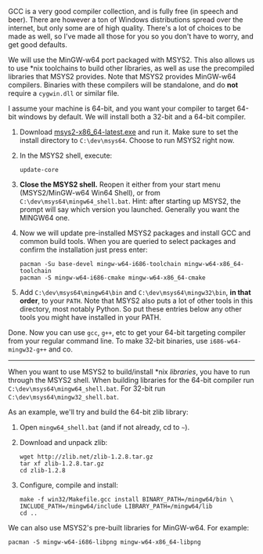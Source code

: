GCC is a very good compiler collection, and is fully free (in speech and beer). There are however a ton of Windows distributions spread over the internet, but only some are of high quality. There's a lot of choices to be made as well, so I've made all those for you so you don't have to worry, and get good defaults.

We will use the MinGW-w64 port packaged with MSYS2. This also allows us to use *nix toolchains to build other libraries, as well as use the precompiled libraries that MSYS2 provides. Note that MSYS2 provides MinGW-w64 compilers. Binaries with these compilers will be standalone, and do __not__ require a `cygwin.dll` or similar file.

I assume your machine is 64-bit, and you want your compiler to target 64-bit windows by default. We will install both a 32-bit and a 64-bit compiler.

1. Download [msys2-x86_64-latest.exe](http://repo.msys2.org/distrib/msys2-x86_64-latest.exe) and run it. Make sure to set the install directory to `C:\dev\msys64`. Choose to run MSYS2 right now.

2. In the MSYS2 shell, execute:

    ```
    update-core
    ```

3. __Close the MSYS2 shell.__ Reopen it either from your start menu (MSYS2/MinGW-w64 Win64 Shell), or from `C:\dev\msys64\mingw64_shell.bat`. Hint: after starting up MSYS2, the prompt will say which version you launched. Generally you want the MINGW64 one.

4. Now we will update pre-installed MSYS2 packages and install GCC and common build tools. When you are queried to select packages and confirm the installation just press enter:

   ```
   pacman -Su base-devel mingw-w64-i686-toolchain mingw-w64-x86_64-toolchain
   pacman -S mingw-w64-i686-cmake mingw-w64-x86_64-cmake
   ```

5. Add `C:\dev\msys64\mingw64\bin` and `C:\dev\msys64\mingw32\bin`, __in that order__, to your `PATH`. Note that MSYS2 also puts a lot of other tools in this directory, most notably Python. So put these entries below any other tools you might have installed in your PATH.

Done. Now you can use `gcc`, `g++`, etc to get your 64-bit targeting compiler from your regular command line. To make 32-bit binaries, use `i686-w64-mingw32-g++` and co.

---

When you want to use MSYS2 to build/install *nix _libraries_, you have to run through the MSYS2 shell. When building libraries for the 64-bit compiler run `C:\dev\msys64\mingw64_shell.bat`. For 32-bit run `C:\dev\msys64\mingw32_shell.bat`.

As an example, we'll try and build the 64-bit zlib library:

1. Open `mingw64_shell.bat` (and if not already, cd to `~`).

2. Download and unpack zlib:

   ```
   wget http://zlib.net/zlib-1.2.8.tar.gz
   tar xf zlib-1.2.8.tar.gz
   cd zlib-1.2.8
   ```

3. Configure, compile and install:

   ```
   make -f win32/Makefile.gcc install BINARY_PATH=/mingw64/bin \
   INCLUDE_PATH=/mingw64/include LIBRARY_PATH=/mingw64/lib
   cd ..
   ```

We can also use MSYS2's pre-built libraries for MinGW-w64. For example:

```
pacman -S mingw-w64-i686-libpng mingw-w64-x86_64-libpng
```